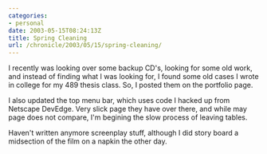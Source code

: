 ```yaml
--- 
categories:
- personal
date: 2003-05-15T08:24:13Z
title: Spring Cleaning
url: /chronicle/2003/05/15/spring-cleaning/
---
```


I recently was looking over some backup CD's, looking for some old work, and instead of finding what I was looking for, I found some old cases I wrote in college for my 489 thesis class.  So, I posted them on the portfolio page.

I also updated the top menu bar, which uses code I hacked up from Netscape DevEdge.  Very slick page they have over there, and while may page does not compare, I'm begining the slow process of leaving tables.

Haven't written anymore screenplay stuff, although I did story board a midsection of the film on a napkin the other day.
